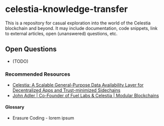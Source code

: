 # celestia-knowledge-transfer

This is a repository for casual exploration into the world of the Celestia blockchain and beyond. It may include documentation, code snippets, link to external articles, open (unanswered) questions, etc.

## Open Questions

* (TODO)

### Recommended Resources

* [Celestia: A Scalable General-Purpose Data Availability Layer for Decentralized Apps and Trust-minimized Sidechains](https://blog.celestia.org/celestia-a-scalable-general-purpose-data-availability-layer-for-decentralized-apps-and-trust-minimized-sidechains/)
* [John Adler | Co-Founder of Fuel Labs & Celestia | Modular Blockchains](https://www.youtube.com/watch?v=DhBkrc9dECg)

#### Glossary

* Erasure Coding - lorem ipsum
